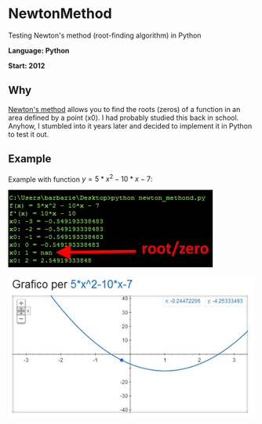 # NewtonMethod
Testing Newton's method (root-finding algorithm) in Python

**Language: Python**

**Start: 2012**

## Why
[Newton's method](https://en.wikipedia.org/wiki/Newton%27s_method) allows you to find the roots (zeros) of a function in an area defined by a point (x0). I had probably studied this back in school. Anyhow, I stumbled into it years later and decided to implement it in Python to test it out.

## Example

Example with function $y=5*x^2-10*x-7$:

![Example](/images/console.png)

![Plot](/images/google_plot.png)
